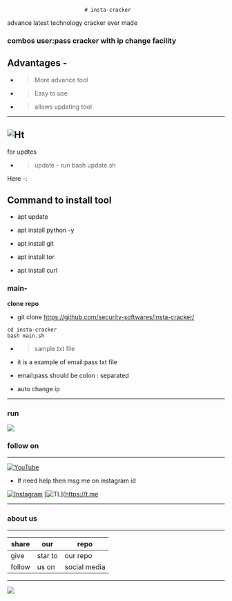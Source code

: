                              # insta-cracker
advance latest technology cracker ever made
### combos user:pass cracker with ip change facility
## Advantages -
- >More advance tool 
- >Easy to use
- >allows updating tool 

---
![Ht](https://img.shields.io/badge/Made%20by-HackersTech-brightgreen)
---
for updtes
- >update - run bash update.sh

Here -:
## Command to install tool



- apt update 

- apt install python -y

- apt install git 

- apt install tor

- apt install curl



### main-

**clone** **repo**


- git clone https://github.com/security-softwares/insta-cracker/
```
cd insta-cracker
bash main.sh
```
- >sample.txt file

- it is a example of email:pass txt file 
- email:pass should be colon : separated
- auto change ip
---
### run
![](https://raw.githubusercontent.com/security-softwares/insta-cracker/main/IMG_20211009_223554_668.jpg)
### follow on 

---
<a href="https://www.youtube.com/channel/UCqVu524dUZOxscEMiou7Iew"><img title="YouTube" src="https://img.shields.io/badge/YouTube-Hackers Tech-blue?style=for-the-badge&logo=Youtube"></a>

- If need help then msg me on instagram id

[![Instagram](https://img.shields.io/badge/INSTAGRAM-ForHelp-green?style=for-the-badge&logo=instagram)](
https://instagram.com/hackers__tech?utm_medium=copy_link)
[![TL](https://img.shields.io/badge/TELEGRAM-CHANNEL-brightgreen?style=for-the-badge&logo=telegram)](https://t.me



---

### about us 

---
|share|our|repo |
|----|----|----|
|give|star to|our repo |
|follow|us on|social media|

---



![](https://www.codewars.com/users/Hackers%20Tech/badges/large)
